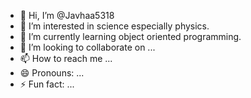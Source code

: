 - 👋 Hi, I’m @Javhaa5318
- 👀 I’m interested in science especially physics.
- 🌱 I’m currently learning object oriented programming.
- 💞️ I’m looking to collaborate on ...
- 📫 How to reach me ...
- 😄 Pronouns: ...
- ⚡ Fun fact: ...

<!---
Javhaa5318/Javhaa5318 is a ✨ special ✨ repository because its `README.md` (this file) appears on your GitHub profile.
You can click the Preview link to take a look at your changes.
--->
